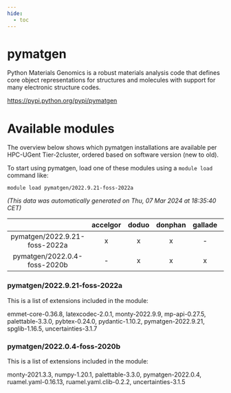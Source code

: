 ```yaml
---
hide:
  - toc
---
```


pymatgen
========


Python Materials Genomics is a robust materials analysis code that defines core object representations for structures and molecules with support for many electronic structure codes.

https://pypi.python.org/pypi/pymatgen
# Available modules


The overview below shows which pymatgen installations are available per HPC-UGent Tier-2cluster, ordered based on software version (new to old).

To start using pymatgen, load one of these modules using a `module load` command like:

```shell
module load pymatgen/2022.9.21-foss-2022a
```

*(This data was automatically generated on Thu, 07 Mar 2024 at 18:35:40 CET)*  

| |accelgor|doduo|donphan|gallade|joltik|skitty|
| :---: | :---: | :---: | :---: | :---: | :---: | :---: |
|pymatgen/2022.9.21-foss-2022a|x|x|x|-|x|x|
|pymatgen/2022.0.4-foss-2020b|-|x|x|x|x|x|


### pymatgen/2022.9.21-foss-2022a

This is a list of extensions included in the module:

emmet-core-0.36.8, latexcodec-2.0.1, monty-2022.9.9, mp-api-0.27.5, palettable-3.3.0, pybtex-0.24.0, pydantic-1.10.2, pymatgen-2022.9.21, spglib-1.16.5, uncertainties-3.1.7

### pymatgen/2022.0.4-foss-2020b

This is a list of extensions included in the module:

monty-2021.3.3, numpy-1.20.1, palettable-3.3.0, pymatgen-2022.0.4, ruamel.yaml-0.16.13, ruamel.yaml.clib-0.2.2, uncertainties-3.1.5